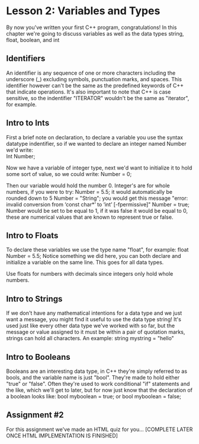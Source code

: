 Lesson 2: Variables and Types
==========

By now you've written your first C++ program, congratulations! In this chapter we're going to discuss variables as well as the data types string, float, boolean, and int

Identifiers
----------
An identifier is any sequence of one or more characters including the underscore (_) excluding symbols, punctuation marks, and spaces. This identifier however can't be the same as the predefined keywords
of C++ that indicate operations.  It's also important to note that C++ is case sensitive, so the indentifier "ITERATOR" wouldn't be the same as "iterator", for example. 

Intro to Ints
----------
First a brief note on declaration, to declare a variable you use the syntax datatype indentifier, so if we wanted to declare an integer named Number we'd write:  
Int Number;

Now we have a variable of integer type, next we'd want to initialize it to hold some sort of value, so we could write:
Number = 0;

Then our variable would hold the number 0.  Integer's are for whole numbers, if you were to try:
Number = 5.5;	it would automatically be rounded down to 5
Number = "String";	you would get this message "error: invalid conversion from ‘const char*’ to ‘int’ [-fpermissive]"
Number = true;	Number would be set to be equal to 1, if it was false it would be equal to 0, these are numerical values that are known to represent true or false.

Intro to Floats
----------
To declare these variables we use the type name "float", for example:
float Number = 5.5;	Notice something we did here, you can both declare and initialize a variable on the same line. This goes for all data types.

Use floats for numbers with decimals since integers only hold whole numbers.

Intro to Strings
----------
If we don't have any mathematical intentions for a data type and we just want a message, you might find it useful to use the data type string!
It's used just like every other data type we've worked with so far, but the message or value assigned to it must be within a pair of quotation marks, strings can hold all characters. An example:
string mystring = "hello"

Intro to Booleans
----------
Booleans are an interesting data type, in C++ they're simply referred to as bools, and the variable name is just "bool".  They're made to hold either "true" or "false". Often they're used to work
conditional "if" statements and the like, which we'll get to later, but for now just know that the declaration of a boolean looks like:
bool myboolean = true;
or
bool myboolean = false;

Assignment #2
----------
For this assignment we've made an HTML quiz for you...
[COMPLETE LATER ONCE HTML IMPLEMENTATION IS FINISHED]
